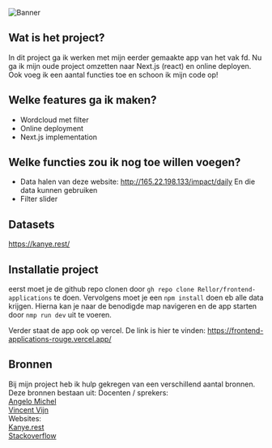 ![Banner](https://giffiles.alphacoders.com/362/36273.gif)

## Wat is het project?
In dit project ga ik werken met mijn eerder gemaakte app van het vak fd. Nu ga ik mijn oude project omzetten naar Next.js (react) en online deployen. Ook voeg ik een aantal functies toe en schoon ik mijn code op!

## Welke features ga ik maken?
- Wordcloud met filter
- Online deployment
- Next.js implementation

## Welke functies zou ik nog toe willen voegen?
- Data halen van deze website: http://165.22.198.133/impact/daily En die data kunnen gebruiken
- Filter slider

## Datasets
https://kanye.rest/

## Installatie project
eerst moet je de github repo clonen door `gh repo clone Rellor/frontend-applications` te doen. Vervolgens moet je een `npm install` doen eb alle data krijgen. Hierna kan je naar de benodigde map navigeren en de app starten door `nmp run dev` uit te voeren.

Verder staat de app ook op vercel. De link is hier te vinden: https://frontend-applications-rouge.vercel.app/

## Bronnen
Bij mijn project heb ik hulp gekregen van een verschillend aantal bronnen. Deze bronnen bestaan uit:
Docenten / sprekers:<br>
[Angelo Michel](https://codesandbox.io/u/angelo.michel)<br>
[Vincent Vijn](https://github.com/vijnv)<br>
Websites:<br>
[Kanye.rest](https://kanye.rest/)<br>
[Stackoverflow](https://stackoverflow.com/)

